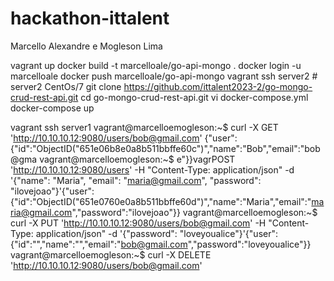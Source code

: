 # hackathon-ittalent

Marcello Alexandre e Mogleson Lima

vagrant up
docker build -t marcelloale/go-api-mongo .
docker login -u marcelloale
docker push marcelloale/go-api-mongo
vagrant ssh server2 # server2 CentOs/7
git clone https://github.com/ittalent2023-2/go-mongo-crud-rest-api.git
cd go-mongo-crud-rest-api.git
vi docker-compose.yml
docker-compose up

vagrant ssh server1
vagrant@marcelloemogleson:~$ curl -X GET 'http://10.10.10.12:9080/users/bob@gmail.com'
{"user":{"id":"ObjectID(\"651e06b8e0a8b511bbffe60c\")","name":"Bob","email":"bob@gma
vagrant@marcelloemogleson:~$ e"}}vagrPOST 'http://10.10.10.12:9080/users' -H "Content-Type: application/json" -d '{"name": "Maria", "email": "maria@gmail.com", "password": "ilovejoao"}'{"user":{"id":"ObjectID(\"651e0760e0a8b511bbffe60d\")","name":"Maria","email":"maria@gmail.com","password":"ilovejoao"}}
vagrant@marcelloemogleson:~$ curl -X PUT 'http://10.10.10.12:9080/users/bob@gmail.com' -H "Content-Type: application/json" -d '{"password": "loveyoualice"}'{"user":{"id":"","name":"","email":"bob@gmail.com","password":"loveyoualice"}}
vagrant@marcelloemogleson:~$ curl -X DELETE 'http://10.10.10.12:9080/users/bob@gmail.com'